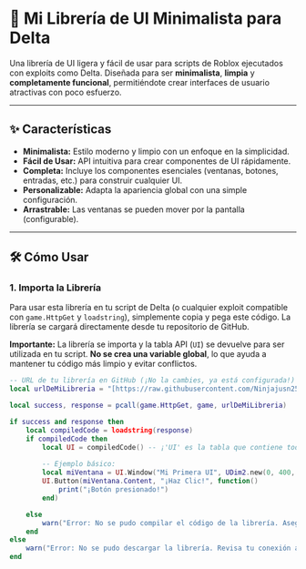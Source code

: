 # 🚀 Mi Librería de UI Minimalista para Delta

Una librería de UI ligera y fácil de usar para scripts de Roblox ejecutados con exploits como Delta. Diseñada para ser **minimalista**, **limpia** y **completamente funcional**, permitiéndote crear interfaces de usuario atractivas con poco esfuerzo.

---

## ✨ Características

* **Minimalista:** Estilo moderno y limpio con un enfoque en la simplicidad.
* **Fácil de Usar:** API intuitiva para crear componentes de UI rápidamente.
* **Completa:** Incluye los componentes esenciales (ventanas, botones, entradas, etc.) para construir cualquier UI.
* **Personalizable:** Adapta la apariencia global con una simple configuración.
* **Arrastrable:** Las ventanas se pueden mover por la pantalla (configurable).

---

## 🛠️ Cómo Usar

### 1. Importa la Librería

Para usar esta librería en tu script de Delta (o cualquier exploit compatible con `game.HttpGet` y `loadstring`), simplemente copia y pega este código. La librería se cargará directamente desde tu repositorio de GitHub.

**Importante:** La librería se importa y la tabla API (`UI`) se devuelve para ser utilizada en tu script. **No se crea una variable global**, lo que ayuda a mantener tu código más limpio y evitar conflictos.

```lua
-- URL de tu librería en GitHub (¡No la cambies, ya está configurada!)
local urlDeMiLibreria = "[https://raw.githubusercontent.com/Ninjajusn252j/DarkEclipse-Library/refs/heads/main/Source.lua](https://raw.githubusercontent.com/Ninjajusn252j/DarkEclipse-Library/refs/heads/main/Source.lua)" 

local success, response = pcall(game.HttpGet, game, urlDeMiLibreria)

if success and response then
    local compiledCode = loadstring(response)
    if compiledCode then
        local UI = compiledCode() -- ¡'UI' es la tabla que contiene todas las funciones de tu librería!
        
        -- Ejemplo básico:
        local miVentana = UI.Window("Mi Primera UI", UDim2.new(0, 400, 0, 300))
        UI.Button(miVentana.Content, "¡Haz Clic!", function()
            print("¡Botón presionado!")
        end)

    else
        warn("Error: No se pudo compilar el código de la librería. Asegúrate de que el archivo Source.lua no tenga errores de sintaxis.")
    end
else
    warn("Error: No se pudo descargar la librería. Revisa tu conexión a internet o la disponibilidad del repositorio.")
end
